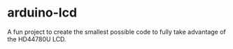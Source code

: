 # arduino-lcd
A fun project to create the smallest possible code to fully take advantage of the HD44780U LCD.
